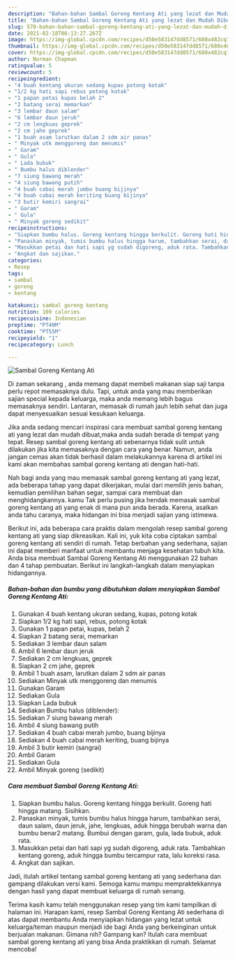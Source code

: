 ```yaml
---
description: "Bahan-bahan Sambal Goreng Kentang Ati yang lezat dan Mudah Dibuat"
title: "Bahan-bahan Sambal Goreng Kentang Ati yang lezat dan Mudah Dibuat"
slug: 570-bahan-bahan-sambal-goreng-kentang-ati-yang-lezat-dan-mudah-dibuat
date: 2021-02-18T06:13:27.267Z
image: https://img-global.cpcdn.com/recipes/d50e583147dd8571/680x482cq70/sambal-goreng-kentang-ati-foto-resep-utama.jpg
thumbnail: https://img-global.cpcdn.com/recipes/d50e583147dd8571/680x482cq70/sambal-goreng-kentang-ati-foto-resep-utama.jpg
cover: https://img-global.cpcdn.com/recipes/d50e583147dd8571/680x482cq70/sambal-goreng-kentang-ati-foto-resep-utama.jpg
author: Norman Chapman
ratingvalue: 5
reviewcount: 5
recipeingredient:
- "4 buah kentang ukuran sedang kupas potong kotak"
- "1/2 kg hati sapi rebus potong kotak"
- "1 papan petai kupas belah 2"
- "2 batang serai memarkan"
- "3 lembar daun salam"
- "6 lembar daun jeruk"
- "2 cm lengkuas geprek"
- "2 cm jahe geprek"
- "1 buah asam larutkan dalam 2 sdm air panas"
- " Minyak utk menggoreng dan menumis"
- " Garam"
- " Gula"
- " Lada bubuk"
- " Bumbu halus diblender"
- "7 siung bawang merah"
- "4 siung bawang putih"
- "4 buah cabai merah jumbo buang bijinya"
- "4 buah cabai merah keriting buang bijinya"
- "3 butir kemiri sangrai"
- " Garam"
- " Gula"
- " Minyak goreng sedikit"
recipeinstructions:
- "Siapkan bumbu halus. Goreng kentang hingga berkulit. Goreng hati hingga matang. Sisihkan."
- "Panaskan minyak, tumis bumbu halus hingga harum, tambahkan serai, daun salam, daun jeruk, jahe, lengkuas, aduk hingga berubah warna dan bumbu benar2 matang. Bumbui dengan garam, gula, lada bubuk, aduk rata."
- "Masukkan petai dan hati sapi yg sudah digoreng, aduk rata. Tambahkan kentang goreng, aduk hingga bumbu tercampur rata, lalu koreksi rasa."
- "Angkat dan sajikan."
categories:
- Resep
tags:
- sambal
- goreng
- kentang

katakunci: sambal goreng kentang 
nutrition: 169 calories
recipecuisine: Indonesian
preptime: "PT40M"
cooktime: "PT55M"
recipeyield: "1"
recipecategory: Lunch

---
```



![Sambal Goreng Kentang Ati](https://img-global.cpcdn.com/recipes/d50e583147dd8571/680x482cq70/sambal-goreng-kentang-ati-foto-resep-utama.jpg)

Di zaman  sekarang , anda memang dapat membeli makanan siap saji tanpa perlu repot memasaknya dulu. Tapi, untuk anda yang mau memberikan sajian special kepada keluarga, maka anda memang lebih bagus memasaknya sendiri. Lantaran, memasak di rumah jauh lebih sehat dan juga dapat menyesuaikan sesuai kesukaan keluarga.

Jika anda sedang mencari inspirasi cara membuat sambal goreng kentang ati yang lezat dan mudah dibuat,maka anda sudah berada di tempat yang tepat. Resep sambal goreng kentang ati  sebenarnya tidak sulit untuk dilakukan jika kita memasaknya dengan cara yang benar. Namun, anda jangan cemas akan tidak berhasil dalam melakukannya 
karena di artikel ini kami akan membahas sambal goreng kentang ati dengan hati-hati.  



Nah bagi anda yang mau memasak sambal goreng kentang ati yang lezat, ada beberapa tahap yang dapat dikerjakan, mulai dari memilih jenis bahan, kemudian pemilihan bahan segar, sampai cara membuat dan menghidangkannya. kamu Tak perlu pusing jika hendak memasak sambal goreng kentang ati yang enak di mana pun anda berada. Karena, asalkan anda  tahu caranya, maka hidangan ini bisa menjadi sajian yang istimewa.

Berikut ini, ada beberapa cara praktis  dalam mengolah resep sambal goreng kentang ati yang siap dikreasikan. Kali ini, yuk kita coba ciptakan sambal goreng kentang ati sendiri di rumah. Tetap berbahan yang sederhana, sajian ini dapat memberi manfaat untuk membantu menjaga kesehatan tubuh kita. Anda bisa membuat Sambal Goreng Kentang Ati menggunakan 22 bahan dan 4 tahap pembuatan. Berikut ini langkah-langkah dalam menyiapkan hidangannya.

<!--inarticleads1-->

##### Bahan-bahan dan bumbu yang dibutuhkan dalam menyiapkan Sambal Goreng Kentang Ati:

1. Gunakan 4 buah kentang ukuran sedang, kupas, potong kotak
1. Siapkan 1/2 kg hati sapi, rebus, potong kotak
1. Gunakan 1 papan petai, kupas, belah 2
1. Siapkan 2 batang serai, memarkan
1. Sediakan 3 lembar daun salam
1. Ambil 6 lembar daun jeruk
1. Sediakan 2 cm lengkuas, geprek
1. Siapkan 2 cm jahe, geprek
1. Ambil 1 buah asam, larutkan dalam 2 sdm air panas
1. Sediakan  Minyak utk menggoreng dan menumis
1. Gunakan  Garam
1. Sediakan  Gula
1. Siapkan  Lada bubuk
1. Sediakan  Bumbu halus (diblender):
1. Sediakan 7 siung bawang merah
1. Ambil 4 siung bawang putih
1. Sediakan 4 buah cabai merah jumbo, buang bijinya
1. Sediakan 4 buah cabai merah keriting, buang bijinya
1. Ambil 3 butir kemiri (sangrai)
1. Ambil  Garam
1. Sediakan  Gula
1. Ambil  Minyak goreng (sedikit)




<!--inarticleads2-->

##### Cara membuat Sambal Goreng Kentang Ati:

1. Siapkan bumbu halus. Goreng kentang hingga berkulit. Goreng hati hingga matang. Sisihkan.
1. Panaskan minyak, tumis bumbu halus hingga harum, tambahkan serai, daun salam, daun jeruk, jahe, lengkuas, aduk hingga berubah warna dan bumbu benar2 matang. Bumbui dengan garam, gula, lada bubuk, aduk rata.
1. Masukkan petai dan hati sapi yg sudah digoreng, aduk rata. Tambahkan kentang goreng, aduk hingga bumbu tercampur rata, lalu koreksi rasa.
1. Angkat dan sajikan.




Jadi, itulah artikel tentang  sambal goreng kentang ati  yang sederhana dan gampang dilakukan versi kami. Semoga kamu mampu mempraktekkannya dengan hasil yang dapat membuat keluarga di rumah senang. 

Terima kasih kamu telah menggunakan resep yang tim kami tampilkan di halaman ini. Harapan kami, resep  Sambal Goreng Kentang Ati sederhana di atas dapat membantu Anda menyiapkan hidangan yang lezat untuk keluarga/teman maupun menjadi ide bagi Anda yang berkeinginan untuk berjualan makanan. Gimana nih? Gampang kan? Itulah cara membuat sambal goreng kentang ati yang bisa Anda praktikkan di rumah. Selamat mencoba!


